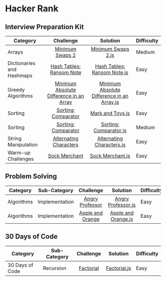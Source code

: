 # Hacker Rank

## Interview Preparation Kit

| Category                  |                 Challenge                 |                   Solution                   | Difficulty |
| ------------------------- | :---------------------------------------: | :------------------------------------------: | :--------- |
| Arrays                    |             [Minimum Swaps 2]             |             [Minimum Swaps 2.js]             | Medium     |
| Dictionaries and Hashmaps |        [Hash Tables: Ransom Note]         |        [Hash Tables: Ransom Note.js]         | Easy       |
| Greedy Algorithms         | [Minimum Absolute Difference in an Array] | [Minimum Absolute Difference in an Array.js] | Easy       |
| Sorting                   |           [Sorting: Comparator]           |              [Mark and Toys.js]              | Easy       |
| Sorting                   |           [Sorting: Comparator]           |           [Sorting: Comparator.js]           | Medium     |
| String Manipulation       |         [Alternating Characters]          |         [Alternating Characters.js]          | Easy       |
| Warm-up Challenges        |              [Sock Merchant]              |              [Sock Merchant.js]              | Easy       |

## Problem Solving

| Category   | Sub-Category   |     Challenge      |       Solution        | Difficulty |
| ---------- | -------------- | :----------------: | :-------------------: | :--------- |
| Algorithms | Implementation | [Angry Professor]  | [Angry Professor.js]  | Easy       |
| Algorithms | Implementation | [Apple and Orange] | [Apple and Orange.js] | Easy       |

## 30 Days of Code
| Category        | Sub-Category   |     Challenge      |       Solution        | Difficulty |
| ----------------| -------------- | :----------------: | :-------------------: | :--------- |
| 30 Days of Code | Recursion      |    [Factorial]     |    [Factorial.js]     | Easy       |

[minimum swaps 2]: https://www.hackerrank.com/challenges/minimum-swaps-2/problem
[minimum swaps 2.js]: ./InterviewPreparationKit/Arrays/MinimumSwaps2.js
[hash tables: ransom note]: https://www.hackerrank.com/challenges/ctci-ransom-note/problem
[hash tables: ransom note.js]: ./InterviewPreparationKit/DictionariesAndHashmaps/HashTables:RansomNote.js
[minimum absolute difference in an array]: https://www.hackerrank.com/challenges/minimum-absolute-difference-in-an-array
[minimum absolute difference in an array.js]: ./InterviewPreparationKit/GreedyAlgorithms/MinimumAbsoluteDifferenceinanArray.js
[mark and toys]: https://www.hackerrank.com/challenges/mark-and-toys/problem
[mark and toys.js]: ./InterviewPreparationKit/Sorting/MarkAndToys.js
[sorting: comparator]: https://www.hackerrank.com/challenges/ctci-comparator-sorting/problem
[sorting: comparator.js]: ./InterviewPreparationKit/Sorting/Sorting:Comparator.js
[alternating characters]: https://www.hackerrank.com/challenges/alternating-characters/problem
[alternating characters.js]: ./InterviewPreparationKit/StringManipulation/AlternatingCharacters.js
[sock merchant]: https://www.hackerrank.com/challenges/sock-merchant/problem
[sock merchant.js]: ./InterviewPreparationKit/Warm-upChallenges/SockMerchant.js
[angry professor]: https://www.hackerrank.com/challenges/angry-professor/problem
[angry professor.js]: ./ProblemSolving/Algorithms/Implementation/AngryProfessor.js
[Apple and Orange]: https://www.hackerrank.com/challenges/apple-and-orange/problem
[Apple and Orange.js]: ./ProblemSolving/Algorithms/Implementation/AppleAndOrange.js
[Factorial]: https://www.hackerrank.com/challenges/30-recursion/problem
[Factorial.js]: ./30DaysOfCode/Day9Recursion3/Factorial.js
